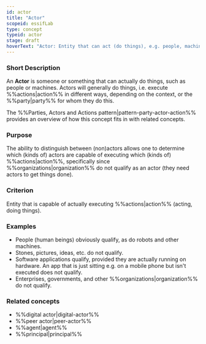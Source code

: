 ```yaml
---
id: actor
title: "Actor"
scopeid: essifLab
type: concept
typeid: actor
stage: draft
hoverText: "Actor: Entity that can act (do things), e.g. people, machines, but not Organizations."
---
```


### Short Description
An **Actor** is someone or something that can actually do things, such as people or machines. Actors will generally do things, i.e. execute %%actions|action%% in different ways, depending on the context, or the %%party|party%% for whom they do this.

The %%Parties, Actors and Actions pattern|pattern-party-actor-action%% provides an overview of how this concept fits in with related concepts.

### Purpose
The ability to distinguish between (non)actors allows one to determine which (kinds of) actors are capable of executing which (kinds of) %%actions|action%%, specifically since %%organizations|organization%% do not qualify as an actor (they need actors to get things done).

### Criterion
Entity that is capable of actually executing %%actions|action%% (acting, doing things).

### Examples

- People (human beings) obviously qualify, as do robots and other machines.
- Stones, pictures, ideas, etc. do not qualify.
- Software applications qualify, provided they are actually running on hardware. An app that is just sitting e.g. on a mobile phone but isn't executed does not qualify.
- Enterprises, governments, and other %%organizations|organization%% do not qualify. 

### Related concepts
- %%digital actor|digital-actor%%
- %%peer actor|peer-actor%%
- %%agent|agent%%
- %%principal|principal%%
